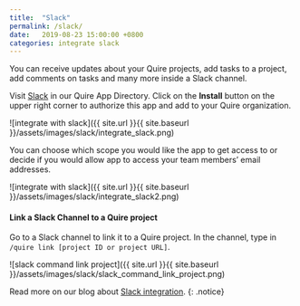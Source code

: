 ```yaml
---
title:  "Slack"
permalink: /slack/ 
date:   2019-08-23 15:00:00 +0800
categories: integrate slack
---
```

You can receive updates about your Quire projects, add tasks to a project, add comments on tasks and many more inside a Slack channel.

Visit [Slack](https://quire.io/apps/slack) in our Quire App Directory. Click on the **Install** button on the upper right corner to authorize this app and add to your Quire organization. 

![integrate with slack]({{ site.url }}{{ site.baseurl }}/assets/images/slack/integrate_slack.png)

You can choose which scope you would like the app to get access to or decide if you would allow app to access your team members’ email addresses.

![integrate with slack]({{ site.url }}{{ site.baseurl }}/assets/images/slack/integrate_slack2.png)


#### Link a Slack Channel to a Quire project

Go to a Slack channel to link it to a Quire project. In the channel, type in `/quire link [project ID or project URL]`.

![slack command link project]({{ site.url }}{{ site.baseurl }}/assets/images/slack/slack_command_link_project.png)

Read more on our blog about [Slack integration](https://quire.io/blog/p/Quire-and-Slack-work-great-together.html).
{: .notice}
